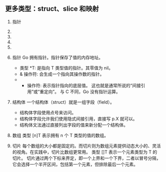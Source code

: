 ## 更多类型：struct、slice 和映射
1. 指针
2.
3. 
4.
5.

1. 指针
Go 拥有指针。指针保存了值的内存地址。
    - 类型 *T: 是指向 T 类型值的指针。其零值为 nil。
    - & 操作符: 会生成一个指向其操作数的指针。
    - * 操作符: 表示指针指向的底层值。
这也就是通常所说的“间接引用”或“重定向”。
与 C 不同，Go 没有指针运算。

2. 结构体
一个结构体（struct）就是一组字段（field）。
    - 结构体字段使用点号来访问。
    - 结构体字段允许我们使用隐式间接引用，直接写 p.X 就可以。
    - 结构体文法通过直接列出字段的值来新分配一个结构体。
    
3. 数组
类型 [n]T 表示拥有 n 个 T 类型的值的数组。

4. 切片
每个数组的大小都是固定的。而切片则为数组元素提供动态大小的、灵活的视角。在实践中，切片比数组更常用。
类型 []T 表示一个元素类型为 T 的切片。
切片通过两个下标来界定，即一个上界和一个下界，二者以冒号分隔，它会选择一个半开区间，包括第一个元素，但排除最后一个元素。